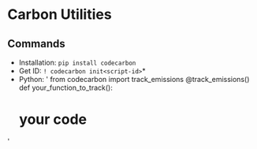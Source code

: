# Carbon Utilities



## Commands

- Installation: `pip install codecarbon `
- Get ID: `! codecarbon init<script-id>`*
- Python: '
from codecarbon import track_emissions
@track_emissions()
def your_function_to_track():
  # your code
'
